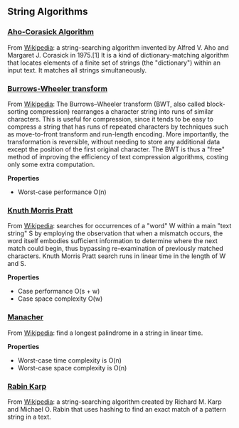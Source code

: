 ## String Algorithms

### [Aho-Corasick Algorithm](./aho_corasick.rs)
From [Wikipedia][aho-corasick-wiki]: a string-searching algorithm invented by Alfred V. Aho and Margaret J. Corasick in 1975.[1] It is a kind of dictionary-matching algorithm that locates elements of a finite set of strings (the "dictionary") within an input text. It matches all strings simultaneously.

[aho-corasick-wiki]: https://en.wikipedia.org/wiki/Aho%E2%80%93Corasick_algorithm


### [Burrows-Wheeler transform](./burrows_wheeler_transform.rs)
From [Wikipedia][burrows-wheeler-wiki]: The Burrows–Wheeler transform (BWT, also called block-sorting compression) rearranges a character string into runs of similar characters. This is useful for compression, since it tends to be easy to compress a string that has runs of repeated characters by techniques such as move-to-front transform and run-length encoding. More importantly, the transformation is reversible, without needing to store any additional data except the position of the first original character. The BWT is thus a "free" method of improving the efficiency of text compression algorithms, costing only some extra computation. 

__Properties__
* Worst-case performance  O(n)

[burrows-wheeler-wiki]: https://en.wikipedia.org/wiki/Burrows%E2%80%93Wheeler_transform


### [Knuth Morris Pratt](./knuth_morris_pratt.rs)
From [Wikipedia][kmp-wiki]: searches for occurrences of a "word" W within a main "text string" S by employing the observation that when a mismatch occurs, the word itself embodies sufficient information to determine where the next match could begin, thus bypassing re-examination of previously matched characters.
  Knuth Morris Pratt search runs in linear time in the length of W and S.

__Properties__
* Case performance  O(s + w)
* Case space complexity  O(w)

[kmp-wiki]: https://en.wikipedia.org/wiki/Knuth–Morris–Pratt_algorithm



### [Manacher](./manacher.rs)
From [Wikipedia][manacher-wiki]: find a longest palindrome in a string in linear time.

__Properties__
* Worst-case time complexity is O(n)
* Worst-case space complexity is O(n)

[manacher-wiki]: https://en.wikipedia.org/wiki/Longest_palindromic_substring#Manacher's_algorithm


### [Rabin Karp](./rabin_karp.rs)
From [Wikipedia][rabin-karp-wiki]: a string-searching algorithm created by Richard M. Karp and Michael O. Rabin that uses hashing
to find an exact match of a pattern string in a text.

[rabin-karp-wiki]: https://en.wikipedia.org/wiki/Rabin%E2%80%93Karp_algorithm
